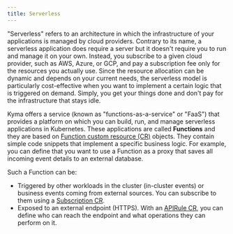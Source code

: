 ```yaml
---
title: Serverless
---
```


"Serverless" refers to an architecture in which the infrastructure of your applications is managed by cloud providers. Contrary to its name, a serverless application does require a server but it doesn't require you to run and manage it on your own. Instead, you subscribe to a given cloud provider, such as AWS, Azure, or GCP, and pay a subscription fee only for the resources you actually use. Since the resource allocation can be dynamic and depends on your current needs, the serverless model is particularly cost-effective when you want to implement a certain logic that is triggered on demand. Simply, you get your things done and don't pay for the infrastructure that stays idle.

Kyma offers a service (known as "functions-as-a-service" or "FaaS") that provides a platform on which you can build, run, and manage serverless applications in Kubernetes. These applications are called **Functions** and they are based on [Function custom resource (CR)](#custom-resource-function) objects. They contain simple code snippets that implement a specific business logic. For example, you can define that you want to use a Function as a proxy that saves all incoming event details to an external database.

Such a Function can be:

- Triggered by other workloads in the cluster (in-cluster events) or business events coming from external sources. You can subscribe to them using a [Subscription CR](#INSERT-LINK).
- Exposed to an external endpoint (HTTPS). With an [APIRule CR](#INSERT-LINK), you can define who can reach the endpoint and what operations they can perform on it.
